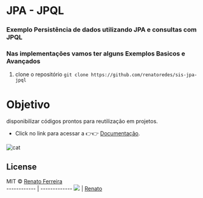 # JPA - JPQL
### Exemplo Persistência de dados utilizando JPA e consultas com JPQL 
### Nas implementações vamos ter alguns Exemplos Basicos e Avançados

1. clone o repositório `git clone https://github.com/renatoredes/sis-jpa-jpql`


# Objetivo
disponibilizar códigos prontos para reutilização em projetos.
- Click no link para acessar a 👉👉 [Documentação](https://github.com/renatoredes/sis-jpa-jpql/wiki).

![cat](https://1.bp.blogspot.com/-dMb8BKi9m08/VZKf2HA7_yI/AAAAAAAALZU/0Buymq0L4zg/s1600/jpa_class_level_architecture.png)

## License
MIT © [Renato Ferreira](https://github.com/renatoredes)<br />
------------ | -------------
<img src="https://img.shields.io/badge/LinkedIn-0077B5?style=for-the-badge&logo=linkedin&logoColor=white" /> | [Renato](https://www.linkedin.com/in/renatoredes/)<br />



